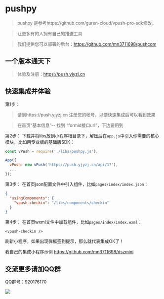 # pushpy
> pushpy 是参考https://github.com/guren-cloud/vpush-pro-sdk修改。    

> 让更多有的人拥有自己的推送工具

> 我们提供您可以部署的后台：https://github.com/mn3711698/pushcom


## 一个版本通天下
>  体验及注册：https://push.yjyzj.cn

## 快速集成并体验

第1步：
> 请到https://push.yjyzj.cn  注册您的帐号，以便快速集成后可以看到效果

> 在首页“基本信息”-- 找到 “formid接口url”，下边要用到

第2步：
下载并将libs放到小程序根目录下，解压后在`app.js`中引入你需要的核心模块，比如用专业版的基础版SDK：
``` js
const vPush = require('./libs/pushpy.js');

App({
  vPush: new vPush('https://push.yjyzj.cn/api/1?'),
  ...
});
```

第3步：
在首页json配置文件中引入组件，比如`pages/index/index.json`：
``` json
{
  "usingComponents": {
    "vpush-checkin": "/libs/components/checkin"
  }
}
```

第4步：
在首页wxml文件中加载组件，比如`pages/index/index.wxml`：
``` wxml
<vpush-checkin />
```


刷新小程序，如果出现弹框签到提示，那么就代表集成OK了！ 


我自己的集成小程序示例  https://github.com/mn3711698/dszmini

## 交流更多请加QQ群
QQ群号：920176170


![](https://github.com/mn3711698/pushpy/blob/master/pushpyQQ.png)
